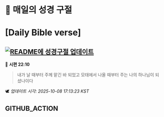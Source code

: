 # 🙏 매일의 성경 구절
# [Daily Bible verse]
## [![README에 성경구절 업데이트](https://github.com/DONGSUKA/first_test/actions/workflows/update-readme-bible.yml/badge.svg)](https://github.com/DONGSUKA/first_test/actions/workflows/update-readme-bible.yml)
<!-- START_BIBLE_VERSE -->
📖 **시편 22:10**
> 내가 날 때부터 주께 맡긴 바 되었고 모태에서 나올 때부터 주는 나의 하나님이 되셨나이다

🕊️ _업데이트 시각: 2025-10-08 17:13:23 KST_
  <!-- END_BIBLE_VERSE -->
## GITHUB_ACTION
